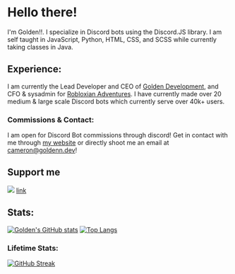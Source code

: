 # Hello there!
I'm Golden!!. I specialize in Discord bots using the Discord.JS library. I am self taught in JavaScript, Python, HTML, CSS, and SCSS while currently taking classes in Java.

## Experience:
I am currently the Lead Developer and CEO of [Golden Development](https://goldenn.dev/), and CFO & sysadmin for [Robloxian Adventures](https://www.roblox.com/groups/4963098/RA-Robloxian-Adventures#!/about). I have currently made over 20 medium & large scale Discord bots which currently serve over 40k+ users. 
### Commissions & Contact:
I am open for Discord Bot commissions through discord! Get in contact with me through [my website](https://goldenn.dev/) or directly shoot me an email at cameron@goldenn.dev!

## Support me
<a href="https://www.buymeacoffee.com/goldenn15"><img src="https://img.buymeacoffee.com/button-api/?text=Buy me a coffee&emoji=&slug=goldenn15&button_colour=5F7FFF&font_colour=ffffff&font_family=Lato&outline_colour=000000&coffee_colour=FFDD00" /></a> [link](https://www.buymeacoffee.com/goldenn15) 


## Stats:

[![Golden's GitHub stats](https://github-readme-stats.vercel.app/api?username=cgolden15&hide=prs&count_private=true&show_icons=true&theme=github_dark)](https://github.com/anuraghazra/github-readme-stats)
[![Top Langs](https://github-readme-stats.vercel.app/api/top-langs/?username=cgolden15&langs_count=6&layout=compact&theme=github_dark&hide=css)](https://github.com/anuraghazra/github-readme-stats)

### Lifetime Stats:
[![GitHub Streak](https://github-readme-streak-stats.herokuapp.com/?user=cgolden15&theme=dark&background=0D1117&sideNums=58A6FF&currStreakNum=58A6FF&ring=1F6FEB&currStreakLabel=fefefe&sidelabel=fefefe&fire=58A6FF)](https://git.io/streak-stats)
